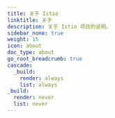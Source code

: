 ```yaml
---
title: 关于 Istio
linktitle: 关于
description: 关于 Istio 项目的说明。
sidebar_none: true
weight: 15
icon: about
doc_type: about
go_root_breadcrumb: true
cascade:
  _build:
    render: always
    list: always
_build:
  render: never
  list: never
---
```

